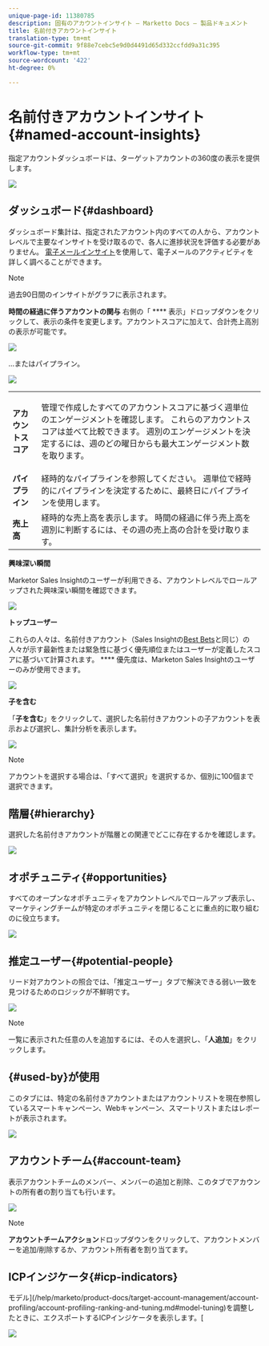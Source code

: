 ```yaml
---
unique-page-id: 11380785
description: 固有のアカウントインサイト — Marketto Docs — 製品ドキュメント
title: 名前付きアカウントインサイト
translation-type: tm+mt
source-git-commit: 9f88e7cebc5e9d0d4491d65d332ccfdd9a31c395
workflow-type: tm+mt
source-wordcount: '422'
ht-degree: 0%

---
```



# 名前付きアカウントインサイト{#named-account-insights}

指定アカウントダッシュボードは、ターゲットアカウントの360度の表示を提供します。

![](assets/one-1.png)

## ダッシュボード{#dashboard}

ダッシュボード集計は、指定されたアカウント内のすべての人から、アカウントレベルで主要なインサイトを受け取るので、各人に進捗状況を評価する必要がありません。 [電子メールインサイト](/help/marketo/product-docs/reporting/email-insights/filtering-in-email-insights.md#account-based-marketing)を使用して、電子メールのアクティビティを詳しく調べることができます。

>[!NOTE]
>
>過去90日間のインサイトがグラフに表示されます。

**時間の経過に伴うアカウントの関与** 右側の「 **** 表示」ドロップダウンをクリックして、表示の条件を変更します。アカウントスコアに加えて、合計売上高別の表示が可能です。

![](assets/two-new.png)

...またはパイプライン。

![](assets/three-new.png)

<table> 
 <tbody> 
  <tr> 
   <td><strong>アカウントスコア</strong></td> 
   <td><p>管理で作成したすべてのアカウントスコアに基づく週単位のエンゲージメントを確認します。 これらのアカウントスコアは並べて比較できます。 週別のエンゲージメントを決定するには、週のどの曜日からも最大エンゲージメント数を取ります。</p></td> 
  </tr> 
  <tr> 
   <td><strong>パイプライン</strong></td> 
   <td>経時的なパイプラインを参照してください。 週単位で経時的にパイプラインを決定するために、最終日にパイプラインを使用します。</td> 
  </tr> 
  <tr> 
   <td><strong>売上高</strong></td> 
   <td>経時的な売上高を表示します。 時間の経過に伴う売上高を週別に判断するには、その週の売上高の合計を受け取ります。</td> 
  </tr> 
 </tbody> 
</table>

**興味深い瞬間**

Marketor Sales Insightのユーザーが利用できる、アカウントレベルでロールアップされた興味深い瞬間を確認できます。

![](assets/int-mom.png)

**トップユーザー**

これらの人々は、名前付きアカウント（Sales Insightの[Best Bets](/help/marketo/product-docs/marketo-sales-insight/msi-for-salesforce/features/stars-and-flames/priority-urgency-relative-score-and-best-bets.md)と同じ）の人々が示す最新性または緊急性に基づく優先順位またはユーザーが定義したスコアに基づいて計算されます。 **** 優先度は、Marketon Sales Insightのユーザーのみが使用できます。

![](assets/top-ten.png)

**子を含む**

「**子を含む**」をクリックして、選択した名前付きアカウントの子アカウントを表示および選択し、集計分析を表示します。

![](assets/abm.png)

>[!NOTE]
>
>アカウントを選択する場合は、「すべて選択」を選択するか、個別に100個まで選択できます。

## 階層{#hierarchy}

選択した名前付きアカウントが階層との関連でどこに存在するかを確認します。

![](assets/hierarchy.png)

## オポチュニティ{#opportunities}

すべてのオープンなオポチュニティをアカウントレベルでロールアップ表示し、マーケティングチームが特定のオポチュニティを閉じることに重点的に取り組むのに役立ちます。

![](assets/four-1.png)

## 推定ユーザー{#potential-people}

リード対アカウントの照合では、「推定ユーザー」タブで解決できる弱い一致を見つけるためのロジックが不鮮明です。

![](assets/five-1.png)

>[!NOTE]
>
>一覧に表示された任意の人を追加するには、その人を選択し、「**人追加**」をクリックします。

## {#used-by}が使用

このタブには、特定の名前付きアカウントまたはアカウントリストを現在参照しているスマートキャンペーン、Webキャンペーン、スマートリストまたはレポートが表示されます。

![](assets/six-1.png)

## アカウントチーム{#account-team}

表示アカウントチームのメンバー、メンバーの追加と削除、このタブでアカウントの所有者の割り当ても行います。

![](assets/seven-1.png)

>[!NOTE]
>
>**アカウントチームアクション**&#x200B;ドロップダウンをクリックして、アカウントメンバーを追加/削除するか、アカウント所有者を割り当てます。

## ICPインジケータ{#icp-indicators}

モデル](/help/marketo/product-docs/target-account-management/account-profiling/account-profiling-ranking-and-tuning.md#model-tuning)を調整したときに、エクスポートするICPインジケータを表示します。[

![](assets/eight.png)
